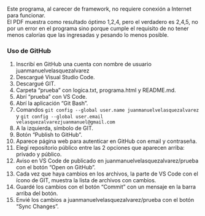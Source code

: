 Este programa, al carecer de framework, no requiere conexión a Internet para funcionar.<br>
El PDF muestra como resultado óptimo 1,2,4, pero el verdadero es 2,4,5, no por un error en el programa sino porque cumple el requisito de no tener menos calorías que las ingresadas y pesando lo menos posible.
<h3>Uso de GitHub</h3>
<ol>
<li>Inscribí en GitHub una cuenta con nombre de usuario juanmanuelvelasquezalvarez</li>
<li>Descargué Visual Studio Code.</li>
<li>Descargué GIT.</li>
<li>Carpeta “prueba” con logica.txt, programa.html y README.md.</li>
<li>Abrí “prueba” con VS Code.</li>
<li>Abrí la aplicación “Git Bash”.</li>
<li>Comandos <code>git config --global user.name juanmanuelvelasquezalvarez</code> y <code>git config --global user.email velasquezalvarezjuanmanuel@gmail.com</code></li>
<li>A la izquierda, símbolo de GIT.</li>
<li>Botón “Publish to GitHub”.</li>
<li>Aparece página web para autenticar en GitHub con email y contraseña.</li>
<li>Elegí repositorio público entre las 2 opciones que aparecen arriba: privado y público.</li>
<li>Aviso en VS Code de publicado en juanmanuelvelasquezalvarez/prueba con el botón “Open on GitHub”.</li>
<li>Cada vez que haya cambios en los archivos, la parte de VS Code con el ícono de GIT, muestra la lista de archivos con cambios.</li>
<li>Guardé los cambios con el botón “Commit” con un mensaje en la barra arriba del botón.</li>
<li>Envié los cambios a juanmanuelvelasquezalvarez/prueba con el botón “Sync Changes”.</li>
</ol>